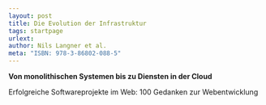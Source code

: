 ```yaml
---
layout: post
title: Die Evolution der Infrastruktur
tags: startpage
urlext:
author: Nils Langner et al.
meta: "ISBN: 978-3-86802-088-5"
---
```

**Von monolithischen Systemen bis zu Diensten in der Cloud**

Erfolgreiche Softwareprojekte im Web: 100 Gedanken zur Webentwicklung
